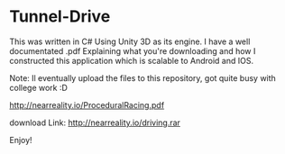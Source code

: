 # Tunnel-Drive

This was written in C# Using Unity 3D as its engine.
I have a well documentated .pdf Explaining what you're downloading and how I constructed this application which is scalable to Android and IOS.

Note: Il eventually upload the files to this repository, got quite busy with college work :D

http://nearreality.io/ProceduralRacing.pdf

download Link: http://nearreality.io/driving.rar 

Enjoy!
